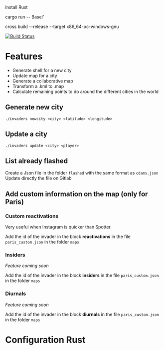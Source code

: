 Install Rust

cargo run -- Basel’


cross build --release --target x86_64-pc-windows-gnu

[![Build Status](https://travis-ci.com/dcuenot/spotter.svg?branch=master)](https://travis-ci.com/dcuenot/spotter)

# Features
* Generate shell for a new city
* Update map for a city
* Generate a collaborative map
* Transform a .kml to .map
* Calculate remaining points to do around the different cities in the world

## Generate new city
`./invaders newcity <city> <latitude> <longitude>`

## Update a city
`./invaders update <city> <player>`

## List already flashed
Create a Json file in the folder `flashed` with the same format as `cdams.json`
Update directly the file on Gitlab


## Add custom information on the map (only for Paris)
### Custom reactivations
Very useful when Instagram is quicker than Spotter.

Add the id of the invader in the block **reactivations** in the file `paris_custom.json` in the folder `maps`

### Insiders
_Feature coming soon_

Add the id of the invader in the block **insiders** in the file `paris_custom.json` in the folder `maps`

### Diurnals
_Feature coming soon_

Add the id of the invader in the block **diurnals** in the file `paris_custom.json` in the folder `maps`



# Configuration Rust